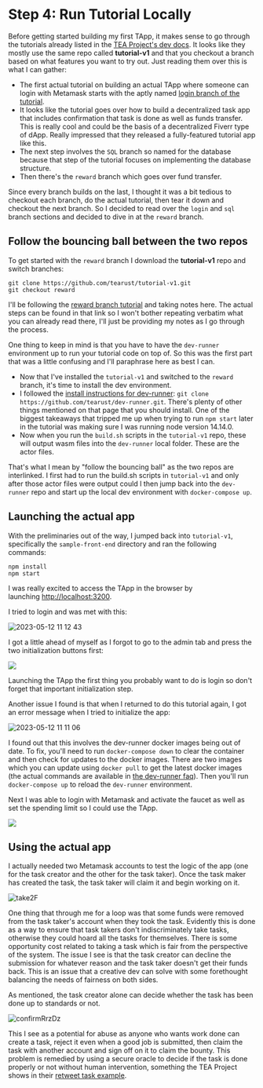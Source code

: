 # Step 4: Run Tutorial Locally
Before getting started building my first TApp, it makes sense to go through the tutorials already listed in the [TEA Project's dev docs](https://dev.teaproject.org/020_tutorial). It looks like they mostly use the same repo called **tutorial-v1** and that you checkout a branch based on what features you want to try out. Just reading them over this is what I can gather:

- The first actual tutorial on building an actual TApp where someone can login with Metamask starts with the aptly named [login branch of the tutorial](https://dev.teaproject.org/020_tutorial/040_add_login_feature).
- It looks like the tutorial goes over how to build a decentralized task app that includes confirmation that task is done as well as funds transfer. This is really cool and could be the basis of a decentralized Fiverr type of dApp. Really impressed that they released a fully-featured tutorial app like this.
- The next step involves the `SQL` branch so named for the database because that step of the tutorial focuses on implementing the database structure.
- Then there's the `reward` branch which goes over fund transfer.

Since every branch builds on the last, I thought it was a bit tedious to checkout each branch, do the actual tutorial, then tear it down and checkout the next branch. So I decided to read over the `login` and `sql` branch sections and decided to dive in at the `reward` branch.

## Follow the bouncing ball between the two repos

To get started with the `reward` branch I download the **tutorial-v1** repo and switch branches:

```
git clone https://github.com/tearust/tutorial-v1.git
git checkout reward
```

I'll be following the [reward branch tutorial](https://dev.teaproject.org/020_tutorial/060_reward_fund_transfer) and taking notes here. The actual steps can be found in that link so I won't bother repeating verbatim what you can already read there, I'll just be providing my notes as I go through the process.

One thing to keep in mind is that you have to have the `dev-runner` environment up to run your tutorial code on top of. So this was the first part that was a little confusing and I'll paraphrase here as best I can.

- Now that I've installed the `tutorial-v1` and switched to the `reward` branch, it's time to install the dev environment.
- I followed the [install instructions for dev-runner](https://dev.teaproject.org/020_tutorial/010_install-dev-env): `git clone https://github.com/tearust/dev-runner.git`. There's plenty of other things mentioned on that page that you should install. One of the biggest takeaways that tripped me up when trying to run `npm start` later in the tutorial was making sure I was running node version 14.14.0.
- Now when you run the `build.sh` scripts in the `tutorial-v1` repo, these will output wasm files into the `dev-runner` local folder. These are the actor files.

That's what I mean by "follow the bouncing ball" as the two repos are interlinked. I first had to run the build.sh scripts in `tutorial-v1` and only after those actor files were output could I then jump back into the `dev-runner` repo and start up the local dev environment with `docker-compose up`.

## Launching the actual app
With the preliminaries out of the way, I jumped back into `tutorial-v1`, specifically the `sample-front-end` directory and ran the following commands:
```
npm install
npm start
```
I was really excited to access the TApp in the browser by launching [http://localhost:3200](http://localhost:3200/).

I tried to login and was met with this:

![2023-05-12 11 12 43](https://github.com/tearust/teaproject/assets/86096370/62b72f26-4b97-4cef-8beb-e30461df615b)

I got a little ahead of myself as I forgot to go to the admin tab and press the two initialization buttons first:

![](https://user-images.githubusercontent.com/86096370/227608431-89da24e9-03d6-4e91-a28e-e14f63d02952.png)

Launching the TApp the first thing you probably want to do is login so don't forget that important initialization step.

Another issue I found is that when I returned to do this tutorial again, I got an error message when I tried to initialize the app:

![2023-05-12 11 11 06](https://github.com/tearust/teaproject/assets/86096370/287edf10-9521-46ed-9fe6-ac82b9b0e4da)

I found out that this involves the dev-runner docker images being out of date. To fix, you'll need to run `docker-compose down` to clear the container and then check for updates to the docker images. There are two images which you can update using `docker pull` to get the latest docker images (the actual commands are available in [the dev-runner faq](https://dev.teaproject.org/020_tutorial/010_install-dev-env#troubleshooting-the-dev-environment)). Then you'll run `docker-compose up` to reload the `dev-runner` environment.

Next I was able to login with Metamask and activate the faucet as well as set the spending limit so I could use the TApp.

![](https://user-images.githubusercontent.com/86096370/227608440-e8c2de65-149a-4de1-8051-f19028f7551b.png)

## Using the actual app
I actually needed two Metamask accounts to test the logic of the app (one for the task creator and the other for the task taker). Once the task maker has created the task, the task taker will claim it and begin working on it.

![take2F](https://github.com/tearust/teaproject/assets/86096370/5ee24f29-d3b9-42b7-a47f-21e2ad3b886b)

One thing that through me for a loop was that some funds were removed from the task taker's account when they took the task. Evidently this is done as a way to ensure that task takers don't indiscriminately take tasks, otherwise they could hoard all the tasks for themselves. There is some opportunity cost related to taking a task which is fair from the perspective of the system. The issue I see is that the task creator can decline the submission for whatever reason and the task taker doesn't get their funds back. This is an issue that a creative dev can solve with some forethought balancing the needs of fairness on both sides.

As mentioned, the task creator alone can decide whether the task has been done up to standards or not.

![confirmRrzDz](https://github.com/tearust/teaproject/assets/86096370/e9f5fc3d-80e0-43b3-b0f0-041760fd76c1)

This I see as a potential for abuse as anyone who wants work done can create a task, reject it even when a good job is submitted, then claim the task with another account and sign off on it to claim the bounty. This problem is remedied by using a secure oracle to decide if the task is done properly or not without human intervention, something the TEA Project shows in their [retweet task example](https://dev.teaproject.org/020_tutorial/065_retweet_task).




